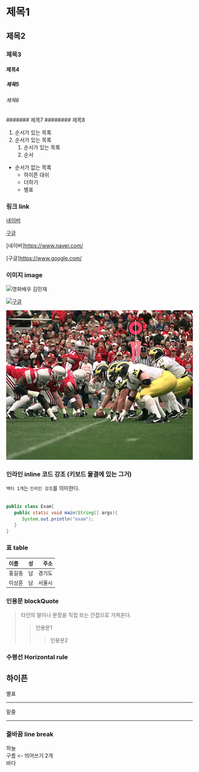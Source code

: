 # 제목1

## 제목2

### 제목3

#### 제목4

##### 제목5

###### 제목6

####### 제목7
######## 제목8

1. 순서가 있는 목록
2. 순서가 있는 목록
   1. 순서가 있는 목록
   2. 순서

- 순서가 없는 목록
  - 하이픈 대쉬
  * 더하기
  - 별표

### 링크 link

[네이버](https://www.naver.com/)

[구글](https://www.google.com/)

[네이버]<https://www.naver.com/>

[구글]<https://www.google.com/>


### 이미지 image

![영화배우 김민재](https://search.pstatic.net/common?type=b&size=150&quality=100&direct=true&src=http%3A%2F%2Fsstatic.naver.net%2Fpeople%2Fportrait%2F201803%2F20180319163932358.jpg)

[![구글](https://search.pstatic.net/common?type=b&size=150&quality=100&direct=true&src=http%3A%2F%2Fsstatic.naver.net%2Fpeople%2Fportrait%2F201803%2F20180319163932358.jpg)](https://www.naver.com/)

![미축](./asset/holding.jpg)



### 인라인 inline 코드 강조 (키보드 물결에 있는 그거)

`백티 1개`는 `인라인 강조`를 의미한다.

```java

public class Exam{
   public static void main(String[] args){
      System.out.println("exam");
   }
}
```

### 표 table

|  이름  |성| 주소 |
|:---|:---:|---:|
|홍길동|남|경기도|
| 이상훈|남|서울시|


### 인용문 blockQuote
>타인의 말이나 문장을 직접 또는 간접으로 가져온다.
>>인용문1
>>>인용문2


### 수평선 Horizontal rule

하이픈
---
별표
***
밑줄
___



### 줄바꿈 line break

하늘<br>
구름  <- 띄어쓰기 2개  
바다

